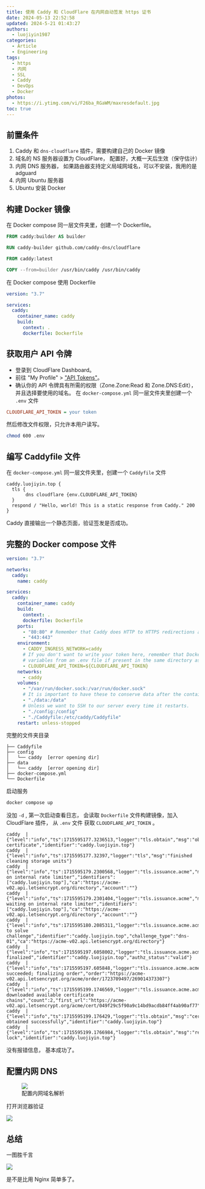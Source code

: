 ```yaml
---
title: 使用 Caddy 和 CloudFlare 在内网自动签发 https 证书
date: 2024-05-13 22:52:58
updated: 2024-5-21 01:43:27
authors:
  - luojiyin1987
categories:
  - Article
  - Engineering
tags:
  - https
  - 内网
  - SSL
  - Caddy
  - DevOps
  - Docker
photos:
  - https://i.ytimg.com/vi/F26ba_RGaWM/maxresdefault.jpg
toc: true
---
```


## 前置条件

1.  Caddy 和 `dns-cloudflare` 插件，需要构建自己的 Docker 镜像
2.  域名的 NS 服务器设置为 CloudFlare， 配置好，大概一天后生效（保守估计）
3.  内网 DNS 服务器， 如果路由器支持定义局域网域名，可以不安装，我用的是 adguard
4.  内网 Ubuntu 服务器
5.  Ubuntu 安装 Docker

<!-- more -->

## 构建 Docker 镜像

在 Docker compose 同一层文件夹里，创建一个 Dockerfile。

```dockerfile
FROM caddy:builder AS builder

RUN caddy-builder github.com/caddy-dns/cloudflare

FROM caddy:latest

COPY --from=builder /usr/bin/caddy /usr/bin/caddy
```

在 Docker compose 使用 Dockerfile

```yaml
version: "3.7"

services:
  caddy:
    container_name: caddy
    build:
      context: .
      dockerfile: Dockerfile
```

## 获取用户 API 令牌

- 登录到 CloudFlare Dashboard。
- 前往 "My Profile" > ["API Tokens"](https://dash.cloudflare.com/profile/api-tokens)。
- 确认你的 API 令牌具有所需的权限（Zone.Zone:Read 和 Zone.DNS:Edit），并且选择要使用的域名。
  在 `docker-compose.yml` 同一层文件夹里创建一个 `.env` 文件

```ini
CLOUDFLARE_API_TOKEN = your token
```

然后修改文件权限，只允许本用户读写。

```bash
chmod 600 .env
```

## 编写 Caddyfile 文件

在 `docker-compose.yml` 同一层文件夹里，创建一个 `Caddyfile` 文件

```caddyfile
caddy.luojiyin.top {
  tls {
       dns cloudflare {env.CLOUDFLARE_API_TOKEN}
  }
  respond / "Hello, world! This is a static response from Caddy." 200
}
```

Caddy 直接输出一个静态页面，验证签发是否成功。

## 完整的 Docker compose 文件

```yaml
version: "3.7"

networks:
  caddy:
    name: caddy

services:
  caddy:
    container_name: caddy
    build:
      context: .
      dockerfile: Dockerfile
    ports:
      - "80:80" # Remember that Caddy does HTTP to HTTPS redirections automatically.
      - "443:443"
    environment:
      - CADDY_INGRESS_NETWORK=caddy
      # If you don't want to write your token here, remember that Docker Compose picks up
      # variables from an .env file if present in the same directory as the compose file.
      - CLOUDFLARE_API_TOKEN=${CLOUDFLARE_API_TOKEN}
    networks:
      - caddy
    volumes:
      - "/var/run/docker.sock:/var/run/docker.sock"
      # It is important to have these to conserve data after the container restarts
      - "./data:/data"
      # Unless we want to SSH to our server every time it restarts.
      - "./config:/config"
      - "./Caddyfile:/etc/caddy/Caddyfile"
    restart: unless-stopped
```

完整的文件夹目录

```text
├── Caddyfile
├── config
│   └── caddy  [error opening dir]
├── data
│   └── caddy  [error opening dir]
├── docker-compose.yml
└── Dockerfile
```

启动服务

```bash
docker compose up
```

没加 `-d` , 第一次启动查看日志， 会读取 `Dockerfile` 文件构建镜像，加入 CloudFlare 插件， 从 `.env` 文件 获取 `CLOUDFLARE_API_TOKEN` 。

```text
caddy  | {"level":"info","ts":1715595177.3236513,"logger":"tls.obtain","msg":"obtaining certificate","identifier":"caddy.luojiyin.top"}
caddy  | {"level":"info","ts":1715595177.32397,"logger":"tls","msg":"finished cleaning storage units"}
caddy  | {"level":"info","ts":1715595179.2300568,"logger":"tls.issuance.acme","msg":"waiting on internal rate limiter","identifiers":["caddy.luojiyin.top"],"ca":"https://acme-v02.api.letsencrypt.org/directory","account":""}
caddy  | {"level":"info","ts":1715595179.2301404,"logger":"tls.issuance.acme","msg":"done waiting on internal rate limiter","identifiers":["caddy.luojiyin.top"],"ca":"https://acme-v02.api.letsencrypt.org/directory","account":""}
caddy  | {"level":"info","ts":1715595180.2085311,"logger":"tls.issuance.acme.acme_client","msg":"trying to solve challenge","identifier":"caddy.luojiyin.top","challenge_type":"dns-01","ca":"https://acme-v02.api.letsencrypt.org/directory"}
caddy  | {"level":"info","ts":1715595197.6058002,"logger":"tls.issuance.acme.acme_client","msg":"authorization finalized","identifier":"caddy.luojiyin.top","authz_status":"valid"}
caddy  | {"level":"info","ts":1715595197.605848,"logger":"tls.issuance.acme.acme_client","msg":"validations succeeded; finalizing order","order":"https://acme-v02.api.letsencrypt.org/acme/order/1723709497/269014373307"}
caddy  | {"level":"info","ts":1715595199.1746569,"logger":"tls.issuance.acme.acme_client","msg":"successfully downloaded available certificate chains","count":2,"first_url":"https://acme-v02.api.letsencrypt.org/acme/cert/049f29c5f90a9c14bd9acdb84ff4ab90af77"}
caddy  | {"level":"info","ts":1715595199.176429,"logger":"tls.obtain","msg":"certificate obtained successfully","identifier":"caddy.luojiyin.top"}
caddy  | {"level":"info","ts":1715595199.1766984,"logger":"tls.obtain","msg":"releasing lock","identifier":"caddy.luojiyin.top"}
```

没有报错信息， 基本成功了。

## 配置内网 DNS

<figure>
    <img
        src="./e280d22c8bd57a59b01707b2b37e02156862500a.png"
    >
    <figcaption>配置内网域名解析</figcaption>
</figure>

打开浏览器验证

![](./f404c970e9c6ef366ba580dfa9c97e4ede61ff0e.png)

## 总结

一图胜千言

![](./fb21bae7a9d180c97a00fef82bdc4abc9fe83cbc.png)

是不是比用 Nginx 简单多了。
